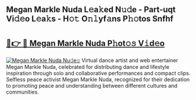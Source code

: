 ## Megan Markle Nuda L𝚎a𝚔ed N𝚞𝚍e - Part-uqt Vi𝚍𝚎o L𝚎a𝚔s - H𝚘𝚝 O𝚗𝚕yf𝚊ns P𝚑𝚘tos Snfhf

# <h2><a href="http://kf3ycp.oniu.top/?m=Megan+Markle+Nuda">🔗👉 🔴 Megan Markle Nuda P𝚑ot𝚘𝚜 V𝚒d𝚎o</a></h2>

[![Megan Markle Nuda Nu𝚍e𝚜](https://i.imgur.com/0qMVB7G.gif)](http://kf3ycp.oniu.top/?m=Megan+Markle+Nuda)
Virtual dance artist and web entertainer Megan Markle Nuda, celebrated for distributing dance and lifestyle inspiration through solo and collaborative performances and compact clips. Selfless peace activist Megan Markle Nuda, recognized for their dedication to promoting peace and understanding between different cultures and communities.  
